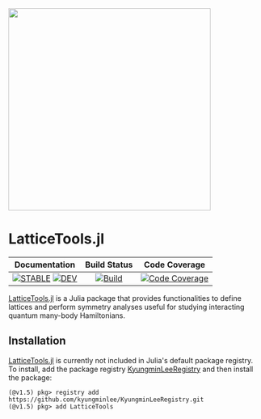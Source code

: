 <img src="https://kyungminlee.org/LatticeTools.jl/stable/assets/logo.svg" width="400px">

# LatticeTools.jl

| **Documentation** | **Build Status** | **Code Coverage** |
|:-----------------:|:----------------:|:-----------------:|
| [![**STABLE**][docs-stable-img]][docs-stable-url] [![**DEV**][docs-dev-img]][docs-dev-url] | [![Build][githubaction-img]][githubaction-url] | [![Code Coverage][codecov-img]][codecov-url] |

[LatticeTools.jl](https://github.com/kyungminlee/LatticeTools.jl) is a Julia package that provides functionalities to define lattices and perform symmetry analyses useful for studying interacting quantum many-body Hamiltonians.


## Installation

[LatticeTools.jl](https://github.com/kyungminlee/LatticeTools.jl) is currently not included in Julia's default package registry. To install, add the package registry [KyungminLeeRegistry](https://github.com/kyungminlee/KyungminLeeRegistry.jl) and then install the package:

```julia-repl
(@v1.5) pkg> registry add https://github.com/kyungminlee/KyungminLeeRegistry.git
(@v1.5) pkg> add LatticeTools
```

[docs-stable-img]: https://img.shields.io/badge/docs-stable-blue.svg
[docs-stable-url]: https://kyungminlee.org/LatticeTools.jl/stable
[docs-dev-img]: https://img.shields.io/badge/docs-dev-blue.svg
[docs-dev-url]: https://kyungminlee.org/LatticeTools.jl/dev

[githubaction-img]: https://github.com/kyungminlee/LatticeTools.jl/workflows/Build/badge.svg
[githubaction-url]: https://github.com/kyungminlee/LatticeTools.jl/actions?query=workflow%3ABuild

[codecov-img]: https://codecov.io/gh/kyungminlee/LatticeTools.jl/branch/master/graph/badge.svg
[codecov-url]: https://codecov.io/gh/kyungminlee/LatticeTools.jl
